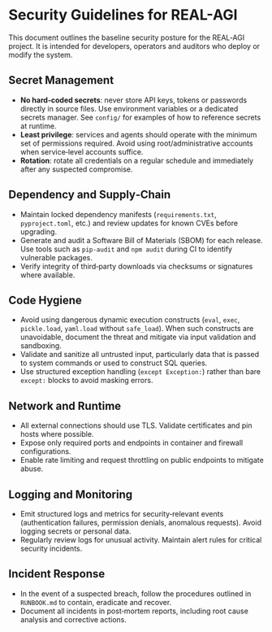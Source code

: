 # Security Guidelines for REAL-AGI

This document outlines the baseline security posture for the REAL‑AGI project.  It is intended for developers, operators and auditors who deploy or modify the system.

## Secret Management

- **No hard‑coded secrets**: never store API keys, tokens or passwords directly in source files.  Use environment variables or a dedicated secrets manager.  See `config/` for examples of how to reference secrets at runtime.
- **Least privilege**: services and agents should operate with the minimum set of permissions required.  Avoid using root/administrative accounts when service‑level accounts suffice.
- **Rotation**: rotate all credentials on a regular schedule and immediately after any suspected compromise.

## Dependency and Supply‑Chain

- Maintain locked dependency manifests (`requirements.txt`, `pyproject.toml`, etc.) and review updates for known CVEs before upgrading.
- Generate and audit a Software Bill of Materials (SBOM) for each release.  Use tools such as `pip-audit` and `npm audit` during CI to identify vulnerable packages.
- Verify integrity of third‑party downloads via checksums or signatures where available.

## Code Hygiene

- Avoid using dangerous dynamic execution constructs (`eval`, `exec`, `pickle.load`, `yaml.load` without `safe_load`).  When such constructs are unavoidable, document the threat and mitigate via input validation and sandboxing.
- Validate and sanitize all untrusted input, particularly data that is passed to system commands or used to construct SQL queries.
- Use structured exception handling (`except Exception:`) rather than bare `except:` blocks to avoid masking errors.

## Network and Runtime

- All external connections should use TLS.  Validate certificates and pin hosts where possible.
- Expose only required ports and endpoints in container and firewall configurations.
- Enable rate limiting and request throttling on public endpoints to mitigate abuse.

## Logging and Monitoring

- Emit structured logs and metrics for security‑relevant events (authentication failures, permission denials, anomalous requests).  Avoid logging secrets or personal data.
- Regularly review logs for unusual activity.  Maintain alert rules for critical security incidents.

## Incident Response

- In the event of a suspected breach, follow the procedures outlined in `RUNBOOK.md` to contain, eradicate and recover.
- Document all incidents in post‑mortem reports, including root cause analysis and corrective actions.